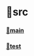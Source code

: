 # 📂src

### [📂main](https://github.com/nwerl/springboot2-example/tree/master/src/main/README.md)  
### [📂test](https://github.com/nwerl/springboot2-example/tree/master/src/test/README.md)  

